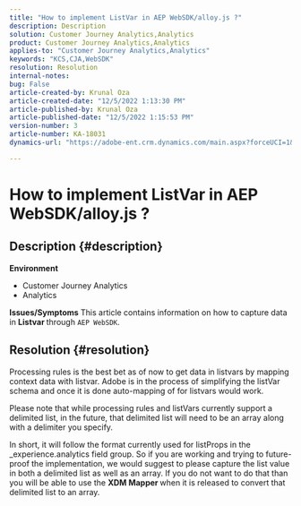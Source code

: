 ```yaml
---
title: "How to implement ListVar in AEP WebSDK/alloy.js ?"
description: Description
solution: Customer Journey Analytics,Analytics
product: Customer Journey Analytics,Analytics
applies-to: "Customer Journey Analytics,Analytics"
keywords: "KCS,CJA,WebSDK"
resolution: Resolution
internal-notes: 
bug: False
article-created-by: Krunal Oza
article-created-date: "12/5/2022 1:13:30 PM"
article-published-by: Krunal Oza
article-published-date: "12/5/2022 1:15:53 PM"
version-number: 3
article-number: KA-18031
dynamics-url: "https://adobe-ent.crm.dynamics.com/main.aspx?forceUCI=1&pagetype=entityrecord&etn=knowledgearticle&id=565bb299-9e74-ed11-81aa-6045bd006c82"

---
```

# How to implement ListVar in AEP WebSDK/alloy.js ?

## Description {#description}

<b>Environment</b>
- Customer Journey Analytics
- Analytics



<b>Issues/Symptoms</b>
This article contains information on how to capture data in <b>Listvar </b>through `AEP WebSDK`.


## Resolution {#resolution}


Processing rules is the best bet as of now to get data in listvars by mapping context data with listvar. Adobe is in the process of simplifying the listVar schema and once it is done auto-mapping of for listvars would work.

Please note that while processing rules and listVars currently support a delimited list, in the future, that delimited list will need to be an array along with a delimiter you specify.

In short, it will follow the format currently used for listProps in the _experience.analytics field group. So if you are working and trying to future-proof the implementation, we would suggest to please capture the list value in both a delimited list as well as an array. If you do not want to do that than you will be able to use the <b>XDM Mapper </b>when it is released to convert that delimited list to an array.








